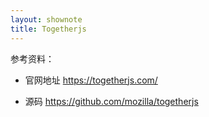 ```yaml
---
layout: shownote
title: Togetherjs
---
```

参考资料：

* 官网地址 https://togetherjs.com/

* 源码 https://github.com/mozilla/togetherjs

